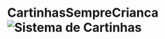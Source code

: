 # CartinhasSempreCrianca![Sistema de Cartinhas](https://github.com/marcogesteira/CartinhasSempreCrianca/assets/48761992/e101779b-33ca-4cd9-b62c-a6ec4afcc44b)
